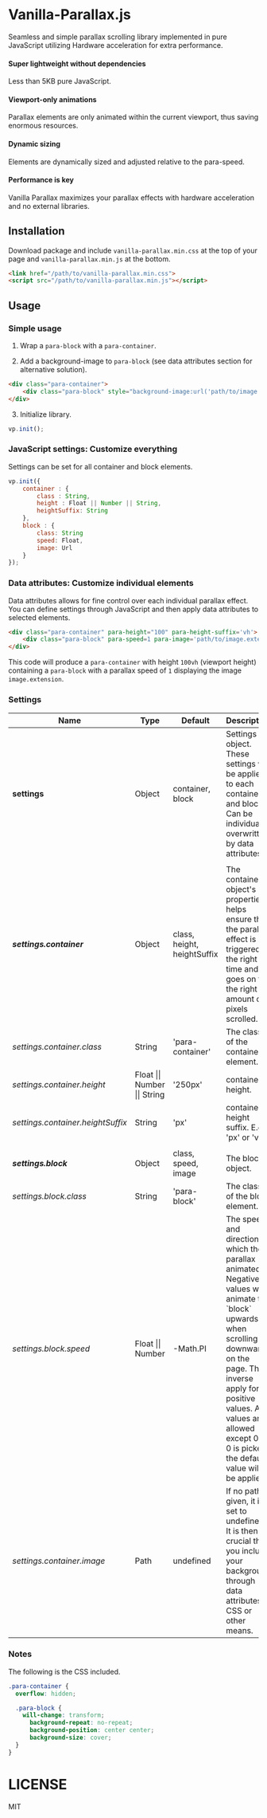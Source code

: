 Vanilla-Parallax.js
===========

Seamless and simple parallax scrolling library implemented in pure JavaScript utilizing Hardware acceleration for extra performance.

#### Super lightweight without dependencies
Less than 5KB pure JavaScript.

#### Viewport-only animations
Parallax elements are only animated within the current viewport, thus saving enormous resources.

#### Dynamic sizing
Elements are dynamically sized and adjusted relative to the para-speed.

#### Performance is key
Vanilla Parallax maximizes your parallax effects with hardware acceleration and no external libraries.

## Installation

Download package and include `vanilla-parallax.min.css` at the top of your page and `vanilla-parallax.min.js` at the bottom.

```html
<link href="/path/to/vanilla-parallax.min.css">
<script src="/path/to/vanilla-parallax.min.js"></script>
```

## Usage

### Simple usage

1. Wrap a `para-block` with a `para-container`.

2. Add a background-image to `para-block` (see data attributes section for alternative solution).

```html
<div class="para-container">
	<div class="para-block" style="background-image:url('path/to/image.extension');"></div>
</div>
```

3. Initialize library.
```javascript
vp.init();
```

### JavaScript settings: Customize everything

Settings can be set for all container and block elements.

```javascript
vp.init({
	container : {
		class : String,
		height : Float || Number || String,
		heightSuffix: String
	},
	block : {
		class: String
		speed: Float,
		image: Url
	}
});
```

### Data attributes: Customize individual elements

Data attributes allows for fine control over each individual parallax effect. You can define settings through JavaScript and then apply data attributes to selected elements.

```html
<div class="para-container" para-height="100" para-height-suffix='vh'>
	<div class="para-block" para-speed=1 para-image='path/to/image.extension'></div>
</div>
```

This code will produce a `para-container` with height `100vh` (viewport height) containing a `para-block` with a parallax speed of `1` displaying the image `image.extension`.

### Settings

<table class="table table-bordered table-striped">
	<thead>
		<tr>
			<th>Name</th>
			<th>Type</th>
			<th>Default</th>
			<th>Description</th>
		</tr>
	</thead>
	<tbody>
		<tr>
			<td><b>settings</b></td>
			<td>Object</td>
			<td>container, block</td>
			<td>Settings object. These settings will be applied to each container and block. Can be individually overwritten by data attributes.</td>
		</tr>
		<tr>
			<td></td>
			<td></td>
			<td></td>
			<td></td>
		</tr>
		<tr>
			<td><b><i>settings.container</i></b></td>
			<td>Object</td>
			<td>class, height, heightSuffix</td>
			<td>The container object's properties helps ensure that the parallax effect is triggered at the right time and goes on for the right amount of pixels scrolled.</td>
		</tr>
		<tr>
			<td><i>settings.container.class</i></td>
			<td>String</td>
			<td>'para-container'</td>
			<td>The class of the container element.</td>
		</tr>
		<tr>
			<td><i>settings.container.height</i></td>
			<td>Float || Number || String</td>
			<td>'250px'</td>
			<td>container height.</td>
		</tr>
		<tr>
			<td><i>settings.container.heightSuffix</i></td>
			<td>String</td>
			<td>'px'</td>
			<td>container height suffix. E.g. 'px' or 'vh'.</td>
		</tr>
		<tr>
			<td></td>
			<td></td>
			<td></td>
			<td></td>
		</tr>
		<tr>
			<td><b><i>settings.block</i></b></td>
			<td>Object</td>
			<td>class, speed, image</td>
			<td>The block object.</td>
		</tr>
		<tr>
			<td><i>settings.block.class</i></td>
			<td>String</td>
			<td>'para-block'</td>
			<td>The class of the block element.</td>
		</tr>
		<tr>
			<td><i>settings.block.speed</i></td>
			<td>Float || Number</td>
			<td>-Math.PI</td>
			<td>The speed and direction at which the parallax animated. Negative values will animate the `block` upwards when scrolling downwards on the page. The inverse apply for positive values. All values are allowed except 0. If 0 is picked, the default value will be applied.</td>
		</tr>
		<tr>
			<td><i>settings.container.image</i></td>
			<td>Path</td>
			<td>undefined</td>
			<td>If no path is given, it is set to undefined. It is then crucial that you include your background through data attributes, CSS or other means.</td>
		</tr>
	</tbody>
</table>

### Notes

The following is the CSS included.

```css
.para-container {
  overflow: hidden;

  .para-block {
    will-change: transform;
	  background-repeat: no-repeat;
	  background-position: center center;
	  background-size: cover;
  }
}
```

LICENSE
=======

MIT